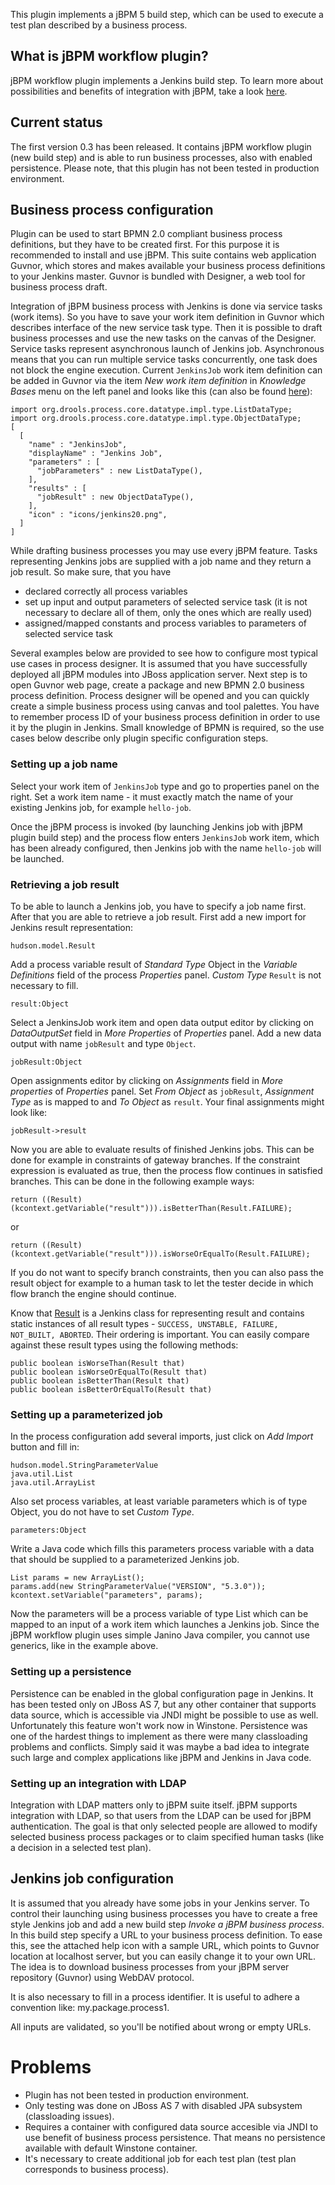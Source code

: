This plugin implements a jBPM 5 build step, which can be used to execute
a test plan described by a business process.

## What is jBPM workflow plugin?

jBPM workflow plugin implements a Jenkins build step. To learn more
about possibilities and benefits of integration with jBPM, take a look
[here](https://wiki.jenkins.io/display/JENKINS/jBPM+Integration+with+Jenkins).

## Current status

The first version 0.3 has been released. It contains jBPM workflow
plugin (new build step) and is able to run business processes, also with
enabled persistence. Please note, that this plugin has not been tested
in production environment.

## Business process configuration

Plugin can be used to start BPMN 2.0 compliant business process
definitions, but they have to be created first. For this purpose it is
recommended to install and use jBPM. This suite contains web application
Guvnor, which stores and makes available your business process
definitions to your Jenkins master. Guvnor is bundled with Designer, a
web tool for business process draft.

Integration of jBPM business process with Jenkins is done via service
tasks (work items). So you have to save your work item definition in
Guvnor which describes interface of the new service task type. Then it
is possible to draft business processes and use the new tasks on the
canvas of the Designer. Service tasks represent asynchronous launch of
Jenkins job. Asynchronous means that you can run multiple service tasks
concurrently, one task does not block the engine execution. Current
`JenkinsJob` work item definition can be added in Guvnor via the item
*New work item definition* in *Knowledge Bases* menu on the left panel
and looks like this (can also be found
﻿[here](https://github.com/jsvitak/jbpm-workflow-plugin/blob/master/src/main/resources/META-INF/JenkinsJobWorkItemDefinition.wid)):

``` syntaxhighlighter-pre
import org.drools.process.core.datatype.impl.type.ListDataType;
import org.drools.process.core.datatype.impl.type.ObjectDataType;
[
  [
    "name" : "JenkinsJob",
    "displayName" : "Jenkins Job",
    "parameters" : [
      "jobParameters" : new ListDataType(),
    ],
    "results" : [
      "jobResult" : new ObjectDataType(),
    ],
    "icon" : "icons/jenkins20.png",
  ]
]
```

While drafting business processes you may use every jBPM feature. Tasks
representing Jenkins jobs are supplied with a job name and they return a
job result. So make sure, that you have

-   declared correctly all process variables
-   set up input and output parameters of selected service task (it is
    not necessary to declare all of them, only the ones which are really
    used)
-   assigned/mapped constants and process variables to parameters of
    selected service task

Several examples below are provided to see how to configure most typical
use cases in process designer. It is assumed that you have successfully
deployed all jBPM modules into JBoss application server. Next step is to
open Guvnor web page, create a package and new BPMN 2.0 business process
definition. Process designer will be opened and you can quickly create a
simple business process using canvas and tool palettes. You have to
remember process ID of your business process definition in order to use
it by the plugin in Jenkins. Small knowledge of BPMN is required, so the
use cases below describe only plugin specific configuration steps.

### Setting up a job name

Select your work item of `JenkinsJob` type and go to properties panel on
the right. Set a work item name - it must exactly match the name of your
existing Jenkins job, for example `hello-job`.

Once the jBPM process is invoked (by launching Jenkins job with jBPM
plugin build step) and the process flow enters `JenkinsJob` work item,
which has been already configured, then Jenkins job with the name
`hello-job` will be launched.

### Retrieving a job result

To be able to launch a Jenkins job, you have to specify a job name
first. After that you are able to retrieve a job result. First add a new
import for Jenkins result representation:

`hudson.model.Result`

Add a process variable result of *Standard Type* Object in the *Variable
Definitions* field of the process *Properties* panel. *Custom Type*
`Result` is not necessary to fill.

`result:Object`

Select a JenkinsJob work item and open data output editor by clicking on
*DataOutputSet* field in *More Properties* of *Properties* panel. Add a
new data output with name `jobResult` and type `Object`.

`jobResult:Object`

Open assignments editor by clicking on *Assignments* field in *More
properties* of *Properties* panel. Set *From Object* as `jobResult`,
*Assignment Type* as is mapped to and *To Object* as `result`. Your
final assignments might look like:

`jobResult->result`

Now you are able to evaluate results of finished Jenkins jobs. This can
be done for example in constraints of gateway branches. If the
constraint expression is evaluated as true, then the process flow
continues in satisfied branches. This can be done in the following
example ways:

`return ((Result)(kcontext.getVariable("result"))).isBetterThan(Result.FAILURE);`

or

`return ((Result)(kcontext.getVariable("result"))).isWorseOrEqualTo(Result.FAILURE);`

If you do not want to specify branch constraints, then you can also pass
the result object for example to a human task to let the tester decide
in which flow branch the engine should continue.

Know that
[Result](http://javadoc.jenkins-ci.org/hudson/model/Result.html) is a
Jenkins class for representing result and contains static instances of
all result types - `SUCCESS, UNSTABLE, FAILURE, NOT_BUILT, ABORTED`.
Their ordering is important. You can easily compare against these result
types using the following methods:

`public boolean isWorseThan(Result that)`  
`public boolean isWorseOrEqualTo(Result that)`  
`public boolean isBetterThan(Result that)`  
`public boolean isBetterOrEqualTo(Result that)`

### Setting up a parameterized job

In the process configuration add several imports, just click on *Add
Import* button and fill in:

`hudson.model.StringParameterValue`  
`java.util.List`  
`java.util.ArrayList`

Also set process variables, at least variable parameters which is of
type Object, you do not have to set *Custom Type*.

`parameters:Object`

Write a Java code which fills this parameters process variable with a
data that should be supplied to a parameterized Jenkins job.

`List params = new ArrayList();`  
`params.add(new StringParameterValue("VERSION", "5.3.0"));`  
`kcontext.setVariable("parameters", params);`

Now the parameters will be a process variable of type List which can be
mapped to an input of a work item which launches a Jenkins job. Since
the jBPM workflow plugin uses simple Janino Java compiler, you cannot
use generics, like in the example above.

### Setting up a persistence

Persistence can be enabled in the global configuration page in Jenkins.
It has been tested only on JBoss AS 7, but any other container that
supports data source, which is accessible via JNDI might be possible to
use as well. Unfortunately this feature won't work now in Winstone.
Persistence was one of the hardest things to implement as there were
many classloading problems and conflicts. Simply said it was maybe a bad
idea to integrate such large and complex applications like jBPM and
Jenkins in Java code.

### Setting up an integration with LDAP

Integration with LDAP matters only to jBPM suite itself. jBPM supports
integration with LDAP, so that users from the LDAP can be used for jBPM
authentication. The goal is that only selected people are allowed to
modify selected business process packages or to claim specified human
tasks (like a decision in a selected test plan).

## Jenkins job configuration

It is assumed that you already have some jobs in your Jenkins server. To
control their launching using business processes you have to create a
free style Jenkins job and add a new build step *Invoke a jBPM business
process*. In this build step specify a URL to your business process
definition. To ease this, see the attached help icon with a sample URL,
which points to Guvnor location at localhost server, but you can easily
change it to your own URL. The idea is to download business processes
from your jBPM server repository (Guvnor) using WebDAV protocol.

It is also necessary to fill in a process identifier. It is useful to
adhere a convention like: my.package.process1.

All inputs are validated, so you'll be notified about wrong or empty
URLs.

# Problems

-   Plugin has not been tested in production environment.
-   Only testing was done on JBoss AS 7 with disabled JPA subsystem
    (classloading issues).
-   Requires a container with configured data source accesible via JNDI
    to use benefit of business process persistence. That means no
    persistence available with default Winstone container.
-   It's necessary to create additional job for each test plan (test
    plan corresponds to business process).
